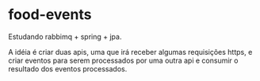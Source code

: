 # food-events
Estudando rabbimq + spring + jpa.


A idéia é criar duas apis, uma que irá receber algumas requisições https, e criar eventos para serem processados por uma outra api e consumir o resultado dos eventos processados.

